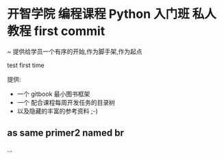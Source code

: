 # 开智学院 编程课程 Python 入门班 私人教程  first commit
~ 提供给学员一个有序的开始,作为脚手架,作为起点

test first time


提供:

- 一个 gitbook 最小图书框架
- 一个 配合课程每周开发任务的目录树
- 以及隐藏的丰富的参考资料 ;-)

## as same primer2 named br

...
